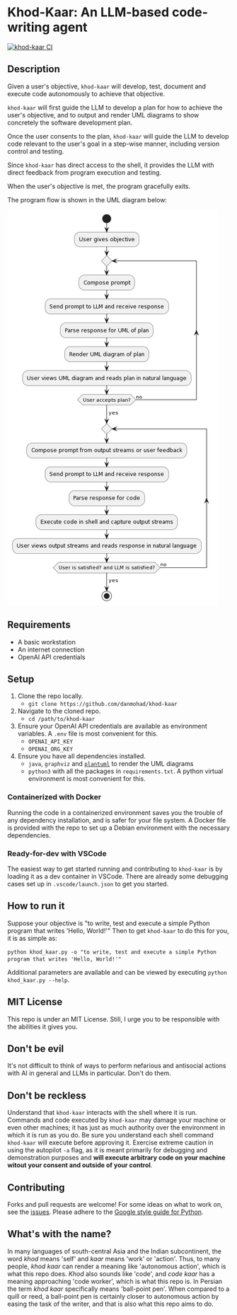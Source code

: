 # Khod-Kaar: An LLM-based code-writing agent

[![khod-kaar CI](https://github.com/danmohad/khod-kaar/actions/workflows/ci-main.yml/badge.svg)](https://github.com/danmohad/khod-kaar/actions/workflows/ci-main.yml)

## Description
Given a user's objective, `khod-kaar` will develop, test, document and execute code autonomously to achieve that objective.

`khod-kaar` will first guide the LLM to develop a plan for how to achieve the user's objective, and to output and render UML diagrams to show concretely the software development plan.

Once the user consents to the plan, `khod-kaar` will guide the LLM to develop code relevant to the user's goal in a step-wise manner, including version control and testing.

Since `khod-kaar` has direct access to the shell, it provides the LLM with direct feedback from program execution and testing.

When the user's objective is met, the program gracefully exits.

The program flow is shown in the UML diagram below:

![Program flow UML diagram](./.assets/diagram.png)

## Requirements
- A basic workstation
- An internet connection
- OpenAI API credentials

## Setup
1. Clone the repo locally.
    - `git clone https://github.com/danmohad/khod-kaar`
2. Navigate to the cloned repo.
    - `cd /path/to/khod-kaar`
3. Ensure your OpenAI API credentials are available as environment variables. A `.env` file is most convenient for this.
    - `OPENAI_API_KEY`
    - `OPENAI_ORG_KEY`
4. Ensure you have all dependencies installed.
    - `java`, `graphviz` and [`plantuml`](http://sourceforge.net/projects/plantuml/files/plantuml.jar/download) to render the UML diagrams
    - `python3` with all the packages in `requirements.txt`.  A python virtual environment is most convenient for this.

### Containerized with Docker
Running the code in a containerized environment saves you the trouble of any dependency installation, and is safer for your file system. A Docker file is provided with the repo to set up a Debian environment with the necessary dependencies.

### Ready-for-dev with VSCode
The easiest way to get started running and contributing to `khod-kaar` is by loading it as a dev container in VSCode. There are already some debugging cases set up in `.vscode/launch.json` to get you started.

## How to run it
Suppose your objective is "to write, test and execute a simple Python program that writes 'Hello, World!'" Then to get `khod-kaar` to do this for you, it is as simple as:
```
python khod_kaar.py -o "to write, test and execute a simple Python program that writes 'Hello, World!'"
```

Additional parameters are available and can be viewed by executing `python khod_kaar.py --help`.

## MIT License
This repo is under an MIT License. Still, I urge you to be responsible with the abilities it gives you.

## Don't be evil
It's not difficult to think of ways to perform nefarious and antisocial actions with AI in general and LLMs in particular. Don't do them.

## Don't be reckless
Understand that `khod-kaar` interacts with the shell where it is run. Commands and code executed by `khod-kaar` may damage your machine or even other machines; it has just as much authority over the environment in which it is run as you do. Be sure you understand each shell command `khod-kaar` will execute before approving it. Exercise extreme caution in using the autopilot `-a` flag, as it is meant primarily for debugging and demonstration purposes and __will execute arbitrary code on your machine witout your consent and outside of your control__. 

## Contributing
Forks and pull requests are welcome! For some ideas on what to work on, see the [issues](https://github.com/danmohad/khod-kaar/issues). Please adhere to the [Google style guide for Python](https://google.github.io/styleguide/pyguide.html).

## What's with the name?
In many languages of south-central Asia and the Indian subcontinent, the word _khod_ means 'self' and _kaar_ means 'work' or 'action'. Thus, to many people, _khod kaar_ can render a meaning like 'autonomous action', which is what this repo does. _Khod_ also sounds like 'code', and _code kaar_ has a meaning approaching 'code worker', which is what this repo is. In Persian the term _khod kaar_ specifically means 'ball-point pen'. When compared to a quill or reed, a ball-point pen is certainly closer to autonomous action by easing the task of the writer, and that is also what this repo aims to do.
